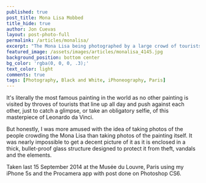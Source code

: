 ```yaml
---
published: true
post_title: Mona Lisa Mobbed
title_hide: true
author: Jon Cuevas
layout: post-photo-full
permalink: /articles/monalisa/
excerpt: "The Mona Lisa being photographed by a large crowd of tourists in the Musée du Louvre, Paris"
featured_image: /assets/images/articles/monalisa_4145.jpg
background_position: bottom center
bg_color: 'rgba(0, 0, 0, .3);'
text_color: light
comments: true
tags: [Photography, Black and White, iPhoneography, Paris]
---
```

<p class="lead">It's literally the most famous painting in the world as no other painting is visited by throves of tourists that line up all day and push against each other, just to catch a glimpse, or take an obligatory selfie, of this masterpiece of Leonardo da Vinci.</p>

But honestly, I was more amused with the idea of taking photos of the people crowding the Mona Lisa than taking photos of the painting itself. It was nearly impossible to get a decent picture of it as it is enclosed in a thick, bullet-proof glass structure designed to protect it from theft, vandals and the elements.

Taken last 15 September 2014 at the Musée du Louvre, Paris using my iPhone 5s and the Procamera app with post done on Photoshop CS6.